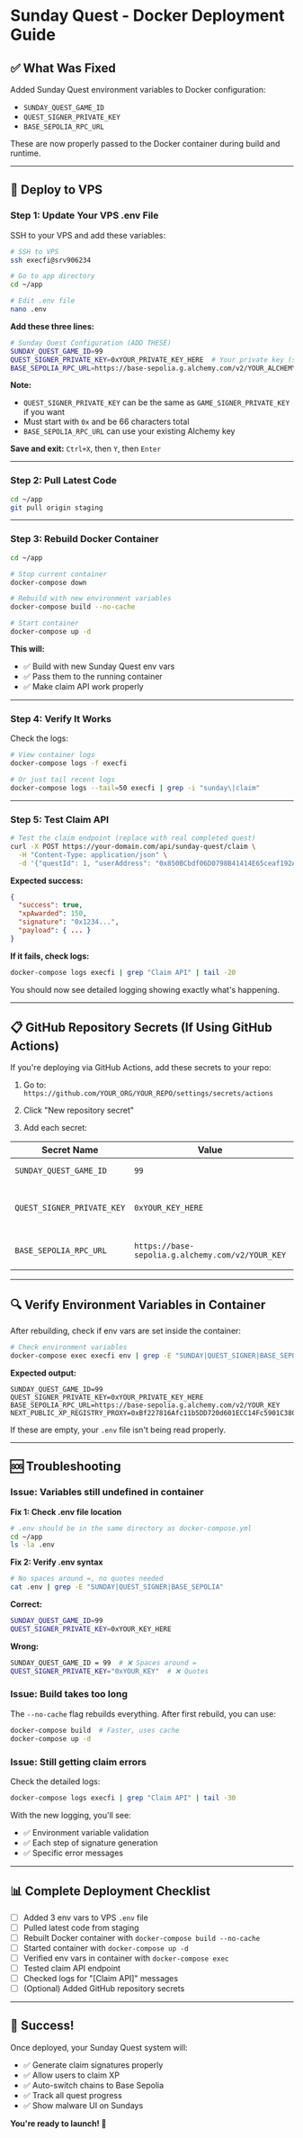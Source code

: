 # Sunday Quest - Docker Deployment Guide

## ✅ **What Was Fixed**

Added Sunday Quest environment variables to Docker configuration:
- `SUNDAY_QUEST_GAME_ID`
- `QUEST_SIGNER_PRIVATE_KEY`
- `BASE_SEPOLIA_RPC_URL`

These are now properly passed to the Docker container during build and runtime.

---

## 🚀 **Deploy to VPS**

### **Step 1: Update Your VPS .env File**

SSH to your VPS and add these variables:

```bash
# SSH to VPS
ssh execfi@srv906234

# Go to app directory
cd ~/app

# Edit .env file
nano .env
```

**Add these three lines:**
```bash
# Sunday Quest Configuration (ADD THESE)
SUNDAY_QUEST_GAME_ID=99
QUEST_SIGNER_PRIVATE_KEY=0xYOUR_PRIVATE_KEY_HERE  # Your private key (same as GAME_SIGNER_PRIVATE_KEY or different)
BASE_SEPOLIA_RPC_URL=https://base-sepolia.g.alchemy.com/v2/YOUR_ALCHEMY_KEY_HERE
```

**Note:** 
- `QUEST_SIGNER_PRIVATE_KEY` can be the same as `GAME_SIGNER_PRIVATE_KEY` if you want
- Must start with `0x` and be 66 characters total
- `BASE_SEPOLIA_RPC_URL` can use your existing Alchemy key

**Save and exit:** `Ctrl+X`, then `Y`, then `Enter`

---

### **Step 2: Pull Latest Code**

```bash
cd ~/app
git pull origin staging
```

---

### **Step 3: Rebuild Docker Container**

```bash
cd ~/app

# Stop current container
docker-compose down

# Rebuild with new environment variables
docker-compose build --no-cache

# Start container
docker-compose up -d
```

**This will:**
- ✅ Build with new Sunday Quest env vars
- ✅ Pass them to the running container
- ✅ Make claim API work properly

---

### **Step 4: Verify It Works**

Check the logs:

```bash
# View container logs
docker-compose logs -f execfi

# Or just tail recent logs
docker-compose logs --tail=50 execfi | grep -i "sunday\|claim"
```

---

### **Step 5: Test Claim API**

```bash
# Test the claim endpoint (replace with real completed quest)
curl -X POST https://your-domain.com/api/sunday-quest/claim \
  -H "Content-Type: application/json" \
  -d '{"questId": 1, "userAddress": "0x850BCbdf06D0798B41414E65ceaf192AD763F88d"}'
```

**Expected success:**
```json
{
  "success": true,
  "xpAwarded": 150,
  "signature": "0x1234...",
  "payload": { ... }
}
```

**If it fails, check logs:**
```bash
docker-compose logs execfi | grep "Claim API" | tail -20
```

You should now see detailed logging showing exactly what's happening.

---

## 📋 **GitHub Repository Secrets (If Using GitHub Actions)**

If you're deploying via GitHub Actions, add these secrets to your repo:

1. Go to: `https://github.com/YOUR_ORG/YOUR_REPO/settings/secrets/actions`

2. Click "New repository secret"

3. Add each secret:

| Secret Name | Value | Example |
|-------------|-------|---------|
| `SUNDAY_QUEST_GAME_ID` | `99` | Just the number |
| `QUEST_SIGNER_PRIVATE_KEY` | `0xYOUR_KEY_HERE` | Full private key (66 chars) |
| `BASE_SEPOLIA_RPC_URL` | `https://base-sepolia.g.alchemy.com/v2/YOUR_KEY` | Full Alchemy URL |

---

## 🔍 **Verify Environment Variables in Container**

After rebuilding, check if env vars are set inside the container:

```bash
# Check environment variables
docker-compose exec execfi env | grep -E "SUNDAY|QUEST_SIGNER|BASE_SEPOLIA"
```

**Expected output:**
```
SUNDAY_QUEST_GAME_ID=99
QUEST_SIGNER_PRIVATE_KEY=0xYOUR_PRIVATE_KEY_HERE
BASE_SEPOLIA_RPC_URL=https://base-sepolia.g.alchemy.com/v2/YOUR_KEY
NEXT_PUBLIC_XP_REGISTRY_PROXY=0xBf227816Afc11b5DD720d601ECC14Fc5901C380b
```

If these are empty, your `.env` file isn't being read properly.

---

## 🆘 **Troubleshooting**

### **Issue: Variables still undefined in container**

**Fix 1: Check .env file location**
```bash
# .env should be in the same directory as docker-compose.yml
cd ~/app
ls -la .env
```

**Fix 2: Verify .env syntax**
```bash
# No spaces around =, no quotes needed
cat .env | grep -E "SUNDAY|QUEST_SIGNER|BASE_SEPOLIA"
```

**Correct:**
```bash
SUNDAY_QUEST_GAME_ID=99
QUEST_SIGNER_PRIVATE_KEY=0xYOUR_KEY_HERE
```

**Wrong:**
```bash
SUNDAY_QUEST_GAME_ID = 99  # ❌ Spaces around =
QUEST_SIGNER_PRIVATE_KEY="0xYOUR_KEY"  # ❌ Quotes
```

### **Issue: Build takes too long**

The `--no-cache` flag rebuilds everything. After first rebuild, you can use:
```bash
docker-compose build  # Faster, uses cache
docker-compose up -d
```

### **Issue: Still getting claim errors**

Check the detailed logs:
```bash
docker-compose logs execfi | grep "Claim API" | tail -30
```

With the new logging, you'll see:
- ✅ Environment variable validation
- ✅ Each step of signature generation
- ✅ Specific error messages

---

## 📊 **Complete Deployment Checklist**

- [ ] Added 3 env vars to VPS `.env` file
- [ ] Pulled latest code from staging
- [ ] Rebuilt Docker container with `docker-compose build --no-cache`
- [ ] Started container with `docker-compose up -d`
- [ ] Verified env vars in container with `docker-compose exec`
- [ ] Tested claim API endpoint
- [ ] Checked logs for "[Claim API]" messages
- [ ] (Optional) Added GitHub repository secrets

---

## 🎉 **Success!**

Once deployed, your Sunday Quest system will:
- ✅ Generate claim signatures properly
- ✅ Allow users to claim XP
- ✅ Auto-switch chains to Base Sepolia
- ✅ Track all quest progress
- ✅ Show malware UI on Sundays

**You're ready to launch! 🚀**
